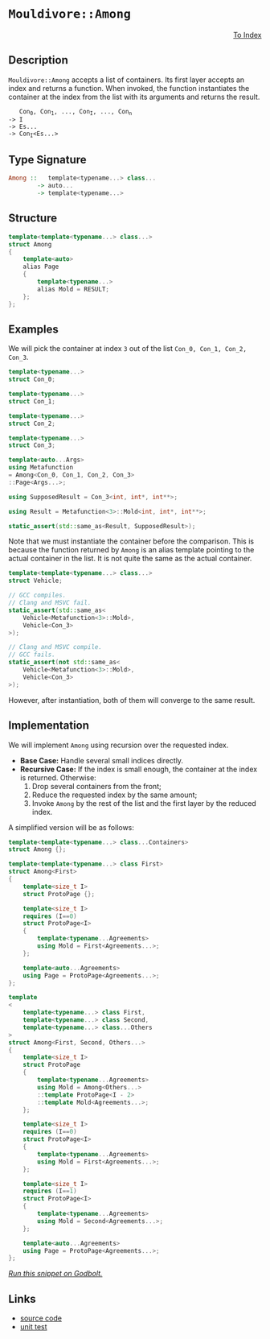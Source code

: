 <!-- Copyright 2024 Feng Mofan
SPDX-License-Identifier: Apache-2.0 -->

# `Mouldivore::Among`

<p style='text-align: right;'><a href="../../../facilities/metafunctions.md#mouldivore-among">To Index</a></p>

## Description

`Mouldivore::Among` accepts a list of containers. Its first layer accepts an index and returns a function.
When invoked, the function instantiates the container at the index from the list with its arguments and returns the result.

<pre><code>   Con<sub>0</sub>, Con<sub>1</sub>, ..., Con<sub>I</sub>, ..., Con<sub>n</sub>
-> I
-> Es...
-> Con<sub>I</sub>&lt;Es...&gt;</code></pre>

## Type Signature

```Haskell
Among ::   template<typename...> class...
        -> auto...
        -> template<typename...>
```

## Structure

```C++
template<template<typename...> class...>
struct Among
{
    template<auto>
    alias Page
    {
        template<typename...>
        alias Mold = RESULT;
    };
};
```

## Examples

We will pick the container at index `3` out of the list `Con_0, Con_1, Con_2, Con_3`.

```C++
template<typename...>
struct Con_0;

template<typename...>
struct Con_1;

template<typename...>
struct Con_2;

template<typename...>
struct Con_3;

template<auto...Args>
using Metafunction
= Among<Con_0, Con_1, Con_2, Con_3>
::Page<Args...>;

using SupposedResult = Con_3<int, int*, int**>;

using Result = Metafunction<3>::Mold<int, int*, int**>;

static_assert(std::same_as<Result, SupposedResult>);
```

Note that we must instantiate the container before the comparison.
This is because the function returned by `Among` is an alias template pointing to the actual container in the list.
It is not quite the same as the actual container.

```C++
template<template<typename...> class...>
struct Vehicle;

// GCC compiles.
// Clang and MSVC fail.
static_assert(std::same_as<
    Vehicle<Metafunction<3>::Mold>,
    Vehicle<Con_3>
>);

// Clang and MSVC compile.
// GCC fails.
static_assert(not std::same_as<
    Vehicle<Metafunction<3>::Mold>,
    Vehicle<Con_3>
>);
```

However, after instantiation, both of them will converge to the same result.

## Implementation

We will implement `Among` using recursion over the requested index.

- **Base Case:** Handle several small indices directly.
- **Recursive Case:** If the index is small enough, the container at the index is returned. Otherwise:
  1. Drop several containers from the front;
  2. Reduce the requested index by the same amount;
  3. Invoke `Among` by the rest of the list and the first layer by the reduced index.

A simplified version will be as follows:

```C++
template<template<typename...> class...Containers>
struct Among {};

template<template<typename...> class First>
struct Among<First>
{
    template<size_t I>
    struct ProtoPage {};

    template<size_t I>
    requires (I==0)
    struct ProtoPage<I>
    {
        template<typename...Agreements>
        using Mold = First<Agreements...>;
    };

    template<auto...Agreements>
    using Page = ProtoPage<Agreements...>;
};

template
<
    template<typename...> class First,
    template<typename...> class Second,
    template<typename...> class...Others
>
struct Among<First, Second, Others...>
{
    template<size_t I>
    struct ProtoPage 
    {
        template<typename...Agreements>
        using Mold = Among<Others...>
        ::template ProtoPage<I - 2>
        ::template Mold<Agreements...>;
    };

    template<size_t I>
    requires (I==0)
    struct ProtoPage<I>
    {
        template<typename...Agreements>
        using Mold = First<Agreements...>;
    };

    template<size_t I>
    requires (I==1)
    struct ProtoPage<I>
    {
        template<typename...Agreements>
        using Mold = Second<Agreements...>;
    };

    template<auto...Agreements>
    using Page = ProtoPage<Agreements...>;
};
```

[*Run this snippet on Godbolt.*](https://godbolt.org/#z:OYLghAFBqd5QCxAYwPYBMCmBRdBLAF1QCcAaPECAMzwBtMA7AQwFtMQByARg9KtQYEAysib0QXACx8BBAKoBnTAAUAHpwAMvAFYTStJg1DIApACYAQuYukl9ZATwDKjdAGFUtAK4sGIAMykrgAyeAyYAHI%2BAEaYxCAArACcpAAOqAqETgwe3r566ZmOAqHhUSyx8YF2mA7ZQgRMxAS5Pn7VmPbFDA1NBKWRMXGJKQqNza35XLbj/WGDFcP%2BAJS2qF7EyOwc5v5hyN5YANQm/m7IY%2BhYVKfYJhoAgvcPBJgsqQavp26v75%2BY3wIAE9UoxWJgAHRQ25HA5MBQKKEQjyCJjzYgKW7PMbELwOI4PFgCYAnADsVlJABFTlZHs9fh8mF8zgz/oCQWC2EiYXCEUcAGJ4DEELGPHF4ggEolGb6C4Wip7k55HFVHVlMgFnTIAL0wAH1JQBJBWqo7i/HKYioIjKJjATBkinU/y0p6PU3q5luHX6o0m1XETAARy8QswCiOEGN/mdlI0y2VqvNkst1tQtvt32jd3dqpMStzppVns1Pw5zC5UIewEDb0YBEx/hzDyLqq8mSMRwAsp50CcYwKhWNvtXa2xBIjoU2aYmVfnna7Z2q3oyvUwvEQkaPMHWJ/6Ve2wiSMw7TpSjqmbXbS9vdw3udOXc95zO6Y8S8%2BzkuPyzy%2BCH9gsIGHycpjKQ34rmyv6ghWkJToBvIRkItQCOg4GFsufwauyMH/vBQHwpOEIAPIEAgcSYnS05igQuL4oSxKykOBCkEcyFoAwaFHKR5EYgBz4Fi2qo/t6eC6gaRzZkuyYXlaV72icGH5q6rbFpB2HQZycEQre44NvuRaHp2Pa0H2Z5SoxZw8RR/EYaaIAgCWslpieWZHAAtEcZgGfZjnqa83a9iONY7npRFYk%2BSlUq%2BbpCWpWFej6ElSRhgYhmGEZRmeZ7xtJtESs58mlilcWOkuHr%2BaWwK4ZWOkhXejbNqpRxGSSJlmQOoEimcun1uFj4qXm0WRbFFUJaWSV%2BtRpVpaGgaZdGsZcAmGEyZe6bXlmBnKeVwmVThWlbvVYU%2BW2HZtb2/bnuxqHBWOfX8SNpoviNEHjd866blWx19QZrUXteV2FRtmY9T9E6PYuw2Lo8AD0ABUiNI8jKOw88CNI0cAAq4YNkcyNo3DKPEwTz50mYewMAcXjHN8HFbKk%2BnTfS%2B2abBtkPDJKJ6hoMUs%2B9bN4RCCpcwIepcHz76s2WNXaSL%2BX4tz3mvVLAsy4d8HYgrkrc/4ksPBjiODsKRzYKorAfA6pNvi80ufagW7EMAjXPP9XaYI0VBeFT3SfueDEymc3MaKx3PTEcSuh2LevTQ5rk9U7/V3CrDz/UIXipIUmDoAASuGXi0JK5m698YQsUcZfw6xlfwxFMOp%2BdRx5woBdFwO7ue97dQCN8MfYA57Wl4I1eCFXFej7XA1k5zjSOMgeqEXEBAQJcDkKOCC%2BNm4zet6x6eZxk2c74XtwJinhvw2xKGcab5t/FbSOE7FIkv3%2BtU8sBSda3RkoAGqYAgPABxNT11hrDI4ABxNwbhYSoHeHQcMws4bgLcAYTshg%2BxdiEL/GBVA0S0CQTPJkQDN5KGaCvAg6A14b3hN8Jc/9AHAO%2BB3JgXsfbZF7rcAeQUmzoVKgwoB9Bvgl2Zk2M%2BoCUFoJJBg7s2CYFoHgfQQhYDIHQKOHgugiItbEPnovchDBrRmkodQtgm86EYQEUws4LC2HdwYJwps3DTK3D4aaSxQig7RwVKfGKHBVi0E4AkXgfgOBaFIKgTgbhrDWDNOsTYp4KY8FIAQTQfjVgAGtEiSAhBoSQXBST%2BA0AkDQZgABspSzAAA5Kn6E4JIXgLAJAaBDiEsJESOC8AUCAEOKTQl%2BNIHAWAMBEAgHWAQVIG5yCUAUakBBxAIjgk4KoSppT3KlMkEcYAyBkBHCkBCMwvBs6EBIHgKh0x%2BCCBEGIdgUgZCCEUCodQfTSC6GmAAd2IEwVInAeD%2BMCcE1J4TODEQ3BMyUqAqBHGWas9Zmztm7OyWYSMHhFFxBOIk5YvBelaFWBAJAMy5lTIgAS%2Bg8RgBSDMHwOgrwMSUGiIC6IYQmhAh%2BbwRlzBiBAmItEbQtRelJIUXpYiDBaAsueVgaIXhgBuDELQLp3BeBYBYIYYA4hxVhjqAAN3DICzAqhagbm2EksunRAW0DwNET5nKPBYEBbRPAjSFWkG1cQaIh9KRvBVeaowqTVhUAMM7X%2BeBMBvOIjBVldzhCiHELci58glBqEBa8/QKqUDRMsPoC1XTICrFQIzbI8r3KXDPKYSw1gzBtJdcQU5Oqc22E6Hy7ILhOKTD8NMEI8xyiVAKBkLIAhW09qKNkAYXbhjTBqHY3oExPBtD0BO7oU65hlCGPEcdswB1rr6COldEhVgKDiVsXdtSOBBNIK03g7SoUrLWRsrZOy9lIogLgY5xB0X%2BGWli31qxyJMCwPECAGSQCSH8BCJI/hSSSFyWYSQpTmkJFKSkAJHB6mkEae%2BiEpSuClMqUkSpWGEh5OSP4UpZ7AXtM6d05JvqBnDLxaM0FkyKDErgbM0lCy2CcCaCwTVpJ3JMAIp2LgSQIRcByYc/ARBq1nMjVcmN0g40PMTc83QlKPlfNZX8k9ALnntJBeMjcRwIVHC4zxvjAmSRCZEzk5FLG5lvrMJiqjfTcX4ts6SolJLhgmd43CIwQmuAhxoIXCidKGVMs5RG9lzLuW8ocBGwV9ZhWisBRKqVMraByojUqr12wwn4EDFqnVzy9UGteBGk1SGwnmstcym1uWsXVsdUkl1bqlAeuVUYb1oBnN8ADQoINIaw2MAjXG2TNz5OyEU08sJKmU0%2BtLVYDN1Xs0AfCfmgQhbi0xgW%2BWytcQpO1tW/OptEBXAbqCJxbdixV1pF7d0c7hQ%2B0MCu928dDbJ3rpnVMetXR6izBe2OmYfRztjC3Z2ndy01gbEPZDpDp7z1Ao4MZ4g3HeP8d8xZ4TomNCRmfZJt9H6nM4u/ZgX9wxVtIZQ2h4TuTSTJFJAUyQ0H1nTAR%2BR2wlHsX9MGSMsZYKPNubiOx7YXHYUsAUJqnZmrLP/DGOJl9py9CjejeNyNU2k0BFIGp75CrNPw7I8Chj4LIWi42eLyXRxpfCdl5KCAKLWNot2CsT9PW6OebIEx93IBJeZz1FbvUNuF4o/WVS4LtKID0ueVFiLTro9cp5Xy%2BLcChUirFXlzAkrpWyvlUk7LnX6ukHy427V8qwkleQIa8rghTXPOq1aoEdW7WNYjS191nrOtHmo/6u0/Xg2hvDU65X1yJATfuQm6bOhNdSLTWWpbWb4C5vWwweVsNV47csBWi9Vaa0rb3e97ozb3BfbbRd9AAObuPfu8fwdT3z9zv3394H1%2B3u/YEIuu/m7p15BP6D5oH%2B90Ho3J67aZtKcDI4sBi4S5S4y4ahjC44SYkAE6OZc7LAk5k7/qaZU4gBmDCb%2BD%2BAJDFJ5LNJ4GkjYakY6acAUY9JfqkCZKSAJCgYJCVJlJJCSBJAFLgZcCBBIb%2BAgEXqUFE5pLHoHLkGgEdKCGoHOoURNqSBAA%3D)

## Links

- [source code](../../../../conceptrodon/mouldivore/among.hpp)
- [unit test](../../../../tests/unit/metafunctions/mouldivore/among.test.hpp)
